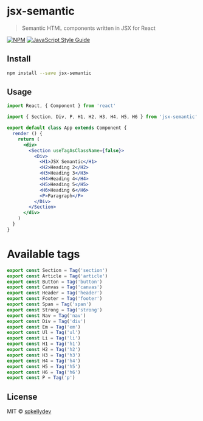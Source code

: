 # jsx-semantic

> Semantic HTML components written in JSX for React

[![NPM](https://img.shields.io/npm/v/jsx-semantic.svg)](https://www.npmjs.com/package/jsx-semantic) [![JavaScript Style Guide](https://img.shields.io/badge/code_style-standard-brightgreen.svg)](https://standardjs.com)

## Install

```bash
npm install --save jsx-semantic
```

## Usage

```jsx
import React, { Component } from 'react'

import { Section, Div, P, H1, H2, H3, H4, H5, H6 } from 'jsx-semantic'

export default class App extends Component {
  render () {
    return (
      <div>
        <Section useTagAsClassName={false}>
          <Div>
            <H1>JSX Semantic</H1>
            <H2>Heading 2</H2>
            <H3>Heading 3</H3>
            <H4>Heading 4</H4>
            <H5>Heading 5</H5>
            <H6>Heading 6</H6>
            <P>Paragraph</P>
          </Div>
        </Section>
      </div>
    )
  }
}
```

# Available tags
```js
export const Section = Tag('section')
export const Article = Tag('article')
export const Button = Tag('button')
export const Canvas = Tag('canvas')
export const Header = Tag('header')
export const Footer = Tag('footer')
export const Span = Tag('span')
export const Strong = Tag('strong')
export const Nav = Tag('nav')
export const Div = Tag('div')
export const Em = Tag('em')
export const Ul = Tag('ul')
export const Li = Tag('li')
export const H1 = Tag('h1')
export const H2 = Tag('h2')
export const H3 = Tag('h3')
export const H4 = Tag('h4')
export const H5 = Tag('h5')
export const H6 = Tag('h6')
export const P = Tag('p')
```

## License

MIT © [spkellydev](https://github.com/spkellydev)
